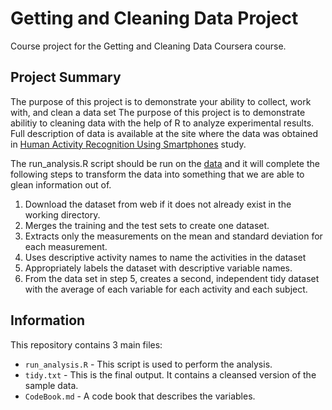 # Getting and Cleaning Data Project

Course project for the Getting and Cleaning Data Coursera course.

## Project Summary
The purpose of this project is to demonstrate your ability to collect, work with, and clean a data set
The purpose of this project is to demonstrate abilitiy to cleaning data with the help of R to analyze experimental results. 
Full description of data is available at the site where the data was obtained in [Human Activity Recognition Using Smartphones](http://archive.ics.uci.edu/ml/datasets/Human+Activity+Recognition+Using+Smartphones) study.

The run_analysis.R script should be run on the [data](https://d396qusza40orc.cloudfront.net/getdata%2Fprojectfiles%2FUCI%20HAR%20Dataset.zip) and it will complete the following steps to transform the data into something that we are able to glean information out of.

1. Download the dataset from web if it does not already exist in the working directory.
2. Merges the training and the test sets to create one dataset.
3. Extracts only the measurements on the mean and standard deviation for each measurement.
4. Uses descriptive activity names to name the activities in the dataset
5. Appropriately labels the dataset with descriptive variable names.
6. From the data set in step 5, creates a second, independent tidy dataset with the average of each variable for each activity and each subject.

## Information
This repository contains 3 main files:

* `run_analysis.R` - This script is used to perform the analysis.
* `tidy.txt` - This is the final output.  It contains a cleansed version of the sample data.
* `CodeBook.md` - A code book that describes the variables.

